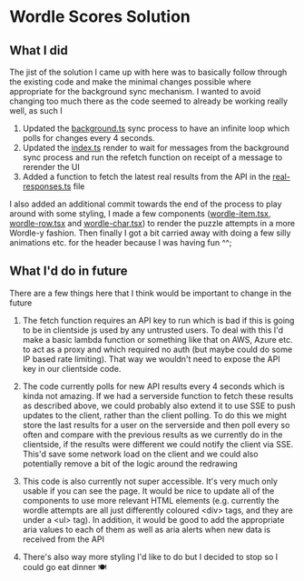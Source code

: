 # Wordle Scores Solution


## What I did
The jist of the solution I came up with here was to basically follow through the existing code and make the minimal changes possible where appropriate for the background sync mechanism.
I wanted to avoid changing too much there as the code seemed to already be working really well, as such I 

1. Updated the [background.ts](public/background.ts) sync process to have an infinite loop which polls for changes every 4 seconds.
2. Updated the [index.ts](public/index.tsx) render to wait for messages from the background sync process and run the refetch function on receipt of a message to rerender the UI
3. Added a function to fetch the latest real results from the API in the [real-responses.ts](public/real-responses.ts) file

I also added an additional commit towards the end of the process to play around with some styling, I made a few components ([wordle-item.tsx](public/components/wordle-item.tsx), [wordle-row.tsx](public/components/wordle-row.tsx) and [wordle-char.tsx](public/components/wordle-char.tsx)) to render the puzzle attempts in a more Wordle-y fashion. Then finally I got a bit carried away with doing a few silly animations etc. for the header because I was having fun ^^;

## What I'd do in future
There are a few things here that I think would be important to change in the future

1. The fetch function requires an API key to run which is bad if this is going to be in clientside js used by any untrusted users. To deal with this I'd make a basic lambda function or something like that on AWS, Azure etc. to act as a proxy and which required no auth (but maybe could do some IP based rate limiting). That way we wouldn't need to expose the API key in our clientside code.

2. The code currently polls for new API results every 4 seconds which is kinda not amazing. If we had a serverside function to fetch these results as described above, we could probably also extend it to use SSE to push updates to the client, rather than the client polling. To do this we might store the last results for a user on the serverside and then poll every so often and compare with the previous results as we currently do in the clientside, if the results were different we could notify the client via SSE. This'd save some network load on the client and we could also potentially remove a bit of the logic around the redrawing

3. This code is also currently not super accessible. It's very much only usable if you can see the page. It would be nice to update all of the components to use more relevant HTML elements (e.g. currently the wordle attempts are all just differently coloured &lt;div&gt; tags, and they are under a &lt;ul&gt; tag). In addition, it would be good to add the appropriate aria values to each of them as well as aria alerts when new data is received from the API

4. There's also way more styling I'd like to do but I decided to stop so I could go eat dinner 🍽️